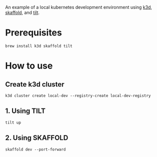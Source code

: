 An example of a local kubernetes development environment using [k3d](https://k3d.io/), [skaffold](https://skaffold.dev/), and [tilt](https://tilt.dev/).

# Prerequisites
```shell
brew install k3d skaffold tilt
```

# How to use
## Create k3d cluster
```shell
k3d cluster create local-dev --registry-create local-dev-registry
```

## 1. Using TILT
```shell
tilt up
```

## 2. Using SKAFFOLD
```shell
skaffold dev --port-forward 
```
